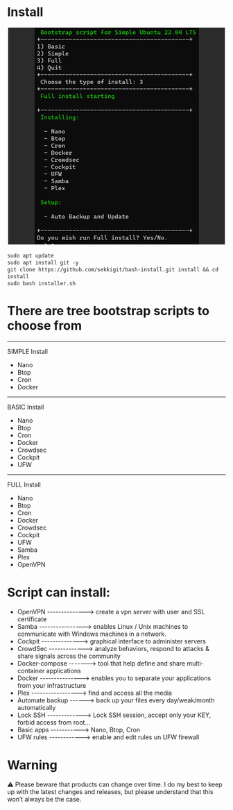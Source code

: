# Install

<p align="center">
  <img width="500" height="500" src="https://github.com/sekkigit/porfolio.sekiteh/blob/gh-pages/img/works/4.jpg?raw=true">
</p>

```
sudo apt update
sudo apt install git -y
git clone https://github.com/sekkigit/bash-install.git install && cd install
sudo bash installer.sh
```

# There are tree bootstrap scripts to choose from
------------------------
SIMPLE Install
  - Nano
  - Btop
  - Cron
  - Docker
------------------------
BASIC Install
  - Nano
  - Btop
  - Cron
  - Docker
  - Crowdsec
  - Cockpit
  - UFW
------------------------
FULL Install
  - Nano
  - Btop
  - Cron
  - Docker
  - Crowdsec
  - Cockpit
  - UFW
  - Samba
  - Plex
  - OpenVPN

# Script can install: 

   - OpenVPN --------------> create a vpn server with user and SSL certificate
   - Samba ----------------> enables Linux / Unix machines to communicate with Windows machines in a network.
   - Cockpit --------------> graphical interface to administer servers
   - CrowdSec -------------> analyze behaviors, respond to attacks & share signals across the community
   - Docker-compose -------> tool that help define and share multi-container applications
   - Docker ---------------> enables you to separate your applications from your infrastructure
   - Plex -----------------> find and access all the media 
   - Automate backup ------> back up your files every day/weak/month automatically
   - Lock SSH -------------> Lock SSH session, accept only your KEY, forbid access from root...
   - Basic apps -----------> Nano, Btop, Cron
   - UFW rules ------------> enable and edit rules un UFW firewall

# Warning

⚠️ Please beware that products can change over time. I do my best to keep up with the latest changes and releases, but please understand that this won’t always be the case.